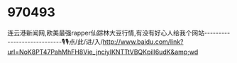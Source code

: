 # 970493
连云港新闻网,欧美最强rapper仙踪林大豆行情,有没有好心人给我个网站----------------------------🎙🎙点/此/进/入/http://www.baidu.com/link?url=NoK8PT47PahMhFH8Vie_jnciyIKNTTtVBQKpill6udK&amp;wd
